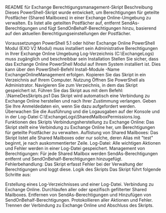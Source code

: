 README für Exchange Berechtigungsmanagement-Skript
Beschreibung
Dieses PowerShell-Skript wurde entwickelt, um Berechtigungen für geteilte Postfächer (Shared Mailboxes) in einer Exchange Online-Umgebung zu verwalten. Es listet alle geteilten Postfächer auf, entfernt SendAs-Berechtigungen und fügt SendOnBehalf-Berechtigungen hinzu, basierend auf den aktuellen Berechtigungseinstellungen der Postfächer.

Voraussetzungen
PowerShell 5.1 oder höher
Exchange Online PowerShell Modul (EXO V2 Modul) muss installiert sein
Administrative Berechtigungen in Ihrer Exchange Online Umgebung
Log-Verzeichnis (C:\ExchangeLogs) muss zugänglich und beschreibbar sein
Installation
Stellen Sie sicher, dass das Exchange Online PowerShell Modul auf Ihrem System installiert ist. Dies kann über den PowerShell-Befehl Install-Module -Name ExchangeOnlineManagement erfolgen.
Kopieren Sie das Skript in ein Verzeichnis auf Ihrem Computer.
Nutzung
Öffnen Sie PowerShell als Administrator.
Navigieren Sie zum Verzeichnis, in dem das Skript gespeichert ist.
Führen Sie das Skript aus mit dem Befehl: .\NameDesSkripts.ps1
Das Skript wird automatisch eine Verbindung zu Exchange Online herstellen und nach Ihrer Zustimmung verlangen. Geben Sie Ihre Anmeldedaten ein, wenn Sie dazu aufgefordert werden.
Überwachen Sie die Ausführung und die Logausgaben auf der Konsole und in der Log-Datei C:\ExchangeLogs\SharedMailboxPermissions.log.
Funktionen des Skripts
Verbindungsherstellung zu Exchange Online: Das Skript stellt eine Verbindung zu Exchange Online her, um Berechtigungen für geteilte Postfächer zu verwalten.
Auflistung von Shared Mailboxes: Das Skript listet alle Shared Mailboxes oder nur solche, deren Alias mit "test" beginnt, je nach auskommentierter Zeile.
Log-Datei: Alle wichtigen Aktionen und Fehler werden in einer Log-Datei gespeichert.
Management von Berechtigungen: Für jede Shared Mailbox werden SendAs-Berechtigungen entfernt und SendOnBehalf-Berechtigungen hinzugefügt.
Fehlerbehandlung: Das Skript erfasst Fehler bei der Verwaltung der Berechtigungen und loggt diese.
Logik des Skripts
Das Skript führt folgende Schritte aus:

Erstellung eines Log-Verzeichnisses und einer Log-Datei.
Verbindung zu Exchange Online.
Durchlaufen aller oder spezifisch gefilterter Shared Mailboxes.
Entfernen von SendAs-Berechtigungen und Hinzufügen von SendOnBehalf-Berechtigungen.
Protokollieren aller Aktionen und Fehler.
Trennen der Verbindung zu Exchange Online und Abschluss des Skripts.